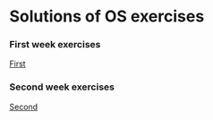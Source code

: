# Solutions of OS exercises

### First week exercises
[First](first.md)

### Second week exercises
[Second](second.md)
